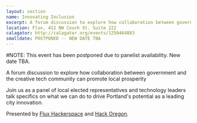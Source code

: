 ```yaml
---
layout: section
name: Innovating Inclusion
excerpt: A forum discussion to explore how collaboration between government and the creative tech community can promote local prosperity.
location: Flux, 412 NW Couch St. Suite 222
calagator: http://calagator.org/events/1250464883
smalldate: POSTPONED -- NEW DATE TBA
---	
```

#NOTE: This event has been postponed due to panelist availability. New date TBA.

A forum discussion to explore how collaboration between government and the creative tech community can promote local prosperity

Join us as a panel of local elected representatives and technology leaders talk specifics on what we can do to drive Portland's potential as a leading city innovation.

Presented by [Flux Hackerspace](http://fluxlab.io) and [Hack Oregon](http://hackoregon.org).
